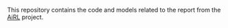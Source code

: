 This repository contains the code and models related to the report from the [AiRL](https://github.com/malkayo/AiRL) project.